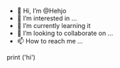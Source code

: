 - 👋 Hi, I’m @Hehjo
- 👀 I’m interested in ...
- 🌱 I’m currently learning it
- 💞️ I’m looking to collaborate on ...
- 📫 How to reach me ...

<!---
Hehjo/Hehjo is a ✨ special ✨ repository because its `README.md` (this file) appears on your GitHub profile.
You can click the Preview link to take a look at your changes.
--->
print ('hi')
